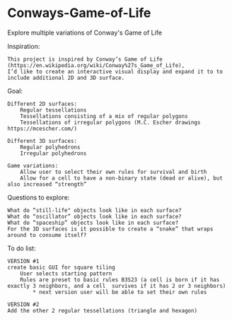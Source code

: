 # Conways-Game-of-Life
Explore multiple variations of Conway's Game of Life



Inspiration:

	This project is inspired by Conway’s Game of Life (https://en.wikipedia.org/wiki/Conway%27s_Game_of_Life), 
	I’d like to create an interactive visual display and expand it to to include additional 2D and 3D surface.


Goal:

	Different 2D surfaces:
		Regular tessellations 
		Tessellations consisting of a mix of regular polygons 
		Tessellations of irregular polygons (M.C. Escher drawings https://mcescher.com/)

	Different 3D surfaces:
		Regular polyhedrons 
		Irregular polyhedrons

	Game variations:
		Allow user to select their own rules for survival and birth
		Allow for a cell to have a non-binary state (dead or alive), but also increased “strength”

Questions to explore:

	What do “still-life" objects look like in each surface?
	What do “oscillator” objects look like in each surface?
	What do “spaceship” objects look like in each surface?
	For the 3D surfaces is it possible to create a “snake” that wraps around to consume itself?


To do list:

	VERSION #1
	create basic GUI for square tiling
		User selects starting pattern
		Rules are preset to basic rules B3S23 (a cell is born if it has exactly 3 neighbors, and a cell  survives if it has 2 or 3 neighbors)
			* next version user will be able to set their own rules
	
	VERSION #2
	Add the other 2 regular tessellations (triangle and hexagon)


